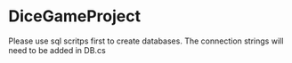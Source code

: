 # DiceGameProject
Please use sql scritps first to create databases.
The connection strings will need to be added in DB.cs

